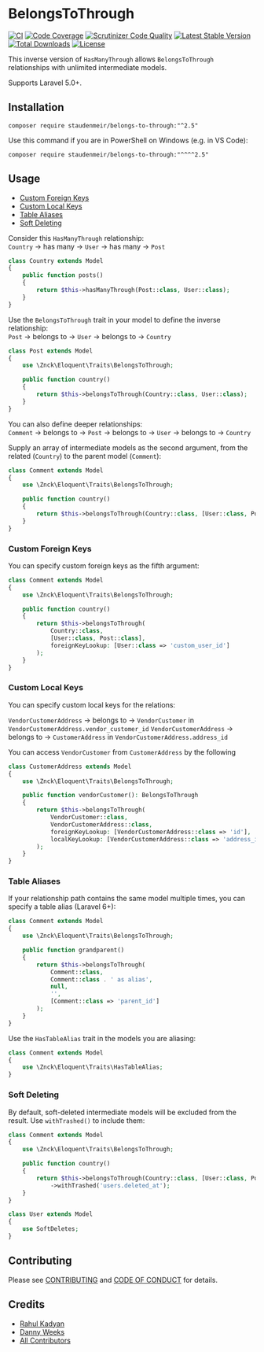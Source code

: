 # BelongsToThrough

[![CI](https://github.com/staudenmeir/belongs-to-through/actions/workflows/ci.yml/badge.svg)](https://github.com/staudenmeir/belongs-to-through/actions/workflows/ci.yml)
[![Code Coverage](https://codecov.io/gh/staudenmeir/belongs-to-through/graph/badge.svg?token=Z4KscVFWIE)](https://codecov.io/gh/staudenmeir/belongs-to-through)
[![Scrutinizer Code Quality](https://scrutinizer-ci.com/g/staudenmeir/belongs-to-through/badges/quality-score.png?b=master)](https://scrutinizer-ci.com/g/staudenmeir/belongs-to-through/?branch=master)
[![Latest Stable Version](https://poser.pugx.org/staudenmeir/belongs-to-through/v/stable)](https://packagist.org/packages/staudenmeir/belongs-to-through)
[![Total Downloads](https://poser.pugx.org/staudenmeir/belongs-to-through/downloads)](https://packagist.org/packages/staudenmeir/belongs-to-through/stats)
[![License](https://poser.pugx.org/staudenmeir/belongs-to-through/license)](https://github.com/staudenmeir/belongs-to-through/blob/master/LICENSE)

This inverse version of `HasManyThrough` allows `BelongsToThrough` relationships with unlimited intermediate models.

Supports Laravel 5.0+.

## Installation

    composer require staudenmeir/belongs-to-through:"^2.5"

Use this command if you are in PowerShell on Windows (e.g. in VS Code):

    composer require staudenmeir/belongs-to-through:"^^^^2.5"

## Usage

- [Custom Foreign Keys](#custom-foreign-keys)
- [Custom Local Keys](#custom-local-keys)
- [Table Aliases](#table-aliases)
- [Soft Deleting](#soft-deleting)

Consider this `HasManyThrough` relationship:  
`Country` → has many → `User` → has many → `Post`

```php
class Country extends Model
{
    public function posts()
    {
        return $this->hasManyThrough(Post::class, User::class);
    }
}
```

Use the `BelongsToThrough` trait in your model to define the inverse relationship:  
`Post` → belongs to → `User` → belongs to → `Country`  

```php
class Post extends Model
{
    use \Znck\Eloquent\Traits\BelongsToThrough;

    public function country()
    {
        return $this->belongsToThrough(Country::class, User::class);
    }
}
```

You can also define deeper relationships:  
`Comment` → belongs to → `Post` → belongs to → `User` → belongs to → `Country`

Supply an array of intermediate models as the second argument, from the related (`Country`) to the parent model (`Comment`):  

```php
class Comment extends Model
{
    use \Znck\Eloquent\Traits\BelongsToThrough;

    public function country()
    {
        return $this->belongsToThrough(Country::class, [User::class, Post::class]);
    }
}
```

### Custom Foreign Keys

You can specify custom foreign keys as the fifth argument:

```php
class Comment extends Model
{
    use \Znck\Eloquent\Traits\BelongsToThrough;

    public function country()
    {
        return $this->belongsToThrough(
            Country::class,
            [User::class, Post::class], 
            foreignKeyLookup: [User::class => 'custom_user_id']
        );
    }
}
```

### Custom Local Keys

You can specify custom local keys for the relations:

`VendorCustomerAddress` → belongs to → `VendorCustomer` in `VendorCustomerAddress.vendor_customer_id`
`VendorCustomerAddress` → belongs to → `CustomerAddress` in `VendorCustomerAddress.address_id`

You can access `VendorCustomer` from `CustomerAddress` by the following

```php
class CustomerAddress extends Model
{
    use \Znck\Eloquent\Traits\BelongsToThrough;

    public function vendorCustomer(): BelongsToThrough
    {
        return $this->belongsToThrough(
            VendorCustomer::class,
            VendorCustomerAddress::class,
            foreignKeyLookup: [VendorCustomerAddress::class => 'id'],
            localKeyLookup: [VendorCustomerAddress::class => 'address_id'],
        );
    }    
}
```

### Table Aliases

If your relationship path contains the same model multiple times, you can specify a table alias (Laravel 6+):

```php
class Comment extends Model
{
    use \Znck\Eloquent\Traits\BelongsToThrough;

    public function grandparent()
    {
        return $this->belongsToThrough(
            Comment::class,
            Comment::class . ' as alias', 
            null,
            '',
            [Comment::class => 'parent_id']
        );
    }
}
```

Use the `HasTableAlias` trait in the models you are aliasing:

```php
class Comment extends Model
{
    use \Znck\Eloquent\Traits\HasTableAlias;
}
```

### Soft Deleting

By default, soft-deleted intermediate models will be excluded from the result. Use `withTrashed()` to include them:

```php
class Comment extends Model
{
    use \Znck\Eloquent\Traits\BelongsToThrough;

    public function country()
    {
        return $this->belongsToThrough(Country::class, [User::class, Post::class])
            ->withTrashed('users.deleted_at');
    }
}

class User extends Model
{
    use SoftDeletes;
}
```

## Contributing

Please see [CONTRIBUTING](.github/CONTRIBUTING.md) and [CODE OF CONDUCT](.github/CODE_OF_CONDUCT.md) for details.

## Credits

- [Rahul Kadyan](https://github.com/znck)
- [Danny Weeks](https://github.com/dannyweeks)
- [All Contributors](../../contributors)
